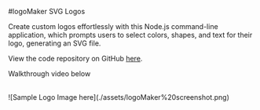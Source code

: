 #logoMaker SVG Logos

Create custom logos effortlessly with this Node.js command-line application, which prompts users to select colors, shapes, and text for their logo, generating an SVG file.

View the code repository on GitHub [here](https://github.com/wellheythereMJ/logoMaker).

Walkthrough video below 
<br>

<br>
![Sample Logo Image here](./assets/logoMaker%20screenshot.png)
